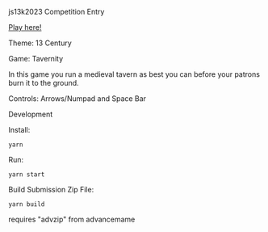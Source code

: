 js13k2023 Competition Entry

[Play here!](https://benjamin-t-brown.github.io/tavernity/)

Theme: 13 Century

Game: Tavernity

In this game you run a medieval tavern as best you can before your patrons burn it to the ground.

Controls: Arrows/Numpad and Space Bar

Development

Install:

`yarn`

Run:

`yarn start`

Build Submission Zip File:

`yarn build`

requires "advzip" from advancemame
